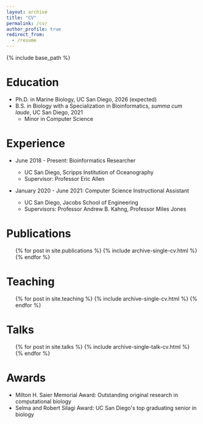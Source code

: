 ```yaml
---
layout: archive
title: "CV"
permalink: /cv/
author_profile: true
redirect_from:
  - /resume
---
```


{% include base_path %}

Education
======
* Ph.D. in Marine Biology, UC San Diego, 2026 (expected)
* B.S. in Biology with a Specialization in Bioinformatics, <i>summa cum laude</i>, UC San Diego, 2021
   * Minor in Computer Science

Experience
======
* June 2018 - Present: Bioinformatics Researcher
  * UC San Diego, Scripps Institution of Oceanography
  * Supervisor: Professor Eric Allen

* January 2020 - June 2021: Computer Science Instructional Assistant
  * UC San Diego, Jacobs School of Engineering
  * Supervisors: Professor Andrew B. Kahng, Professor Miles Jones
  

Publications
======
  <ul>{% for post in site.publications %}
    {% include archive-single-cv.html %}
  {% endfor %}</ul>
  
Teaching
======
  <ul>{% for post in site.teaching %}
    {% include archive-single-cv.html %}
  {% endfor %}</ul>

Talks
======
  <ul>{% for post in site.talks %}
    {% include archive-single-talk-cv.html %}
  {% endfor %}</ul>
  
Awards
======
* Milton H. Saier Memorial Award: Outstanding original research in computational biology
* Selma and Robert Silagi Award: UC San Diego's top graduating senior in biology
